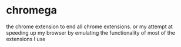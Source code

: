 # chromega
the chrome extension to end all chrome extensions. or my attempt at speeding up my browser by emulating the functionality of most of the extensions I use

